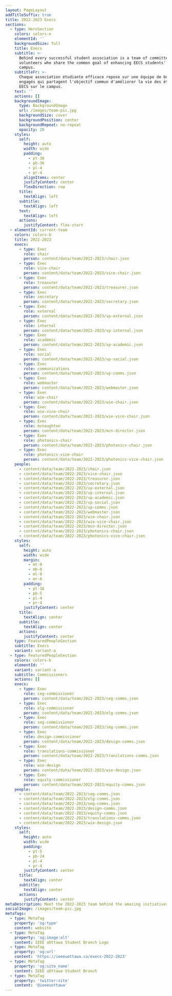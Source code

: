 ```yaml
---
layout: PageLayout
addTitleSuffix: true
title: 2022-2023 Execs
sections:
  - type: HeroSection
    colors: colors-e
    elementId: ''
    backgroundSize: full
    title: Execs
    subtitle: >-
      Behind every successful student association is a team of committed
      volunteers who share the common goal of enhancing EECS students' life on
      campus.
    subtitleFr: >-
      Chaque association étudiante efficace repose sur une équipe de bénévoles
      engagés qui partagent l'objectif commun d'améliorer la vie des étudiants
      EECS sur le campus.
    text: ''
    actions: []
    backgroundImage:
      type: BackgroundImage
      url: /images/team-pic.jpg
      backgroundSize: cover
      backgroundPosition: center
      backgroundRepeat: no-repeat
      opacity: 20
    styles:
      self:
        height: auto
        width: wide
        padding:
          - pt-36
          - pb-36
          - pl-4
          - pr-4
        alignItems: center
        justifyContent: center
        flexDirection: row
      title:
        textAlign: left
      subtitle:
        textAlign: left
      text:
        textAlign: left
      actions:
        justifyContent: flex-start
  - elementId: current-team
    colors: colors-b
    title: 2022-2023
    execs:
      - type: Exec
        role: chair
        person: content/data/team/2022-2023/chair.json
      - type: Exec
        role: vice-chair
        person: content/data/team/2022-2023/vice-chair.json
      - type: Exec
        role: treasurer
        person: content/data/team/2022-2023/treasurer.json
      - type: Exec
        role: secretary
        person: content/data/team/2022-2023/secretary.json
      - type: Exec
        role: external
        person: content/data/team/2022-2023/vp-external.json
      - type: Exec
        role: internal
        person: content/data/team/2022-2023/vp-internal.json
      - type: Exec
        role: academic
        person: content/data/team/2022-2023/vp-academic.json
      - type: Exec
        role: social
        person: content/data/team/2022-2023/vp-social.json
      - type: Exec
        role: communications
        person: content/data/team/2022-2023/vp-comms.json
      - type: Exec
        role: webmaster
        person: content/data/team/2022-2023/webmaster.json
      - type: Exec
        role: wie-chair
        person: content/data/team/2022-2023/wie-chair.json
      - type: Exec
        role: wie-vice-chair
        person: content/data/team/2022-2023/wie-vice-chair.json
      - type: Exec
        role: mcnaughton
        person: content/data/team/2022-2023/mcn-director.json
      - type: Exec
        role: photonics-chair
        person: content/data/team/2022-2023/photonics-chair.json
      - type: Exec
        role: photonics-vice-chair
        person: content/data/team/2022-2023/photonics-vice-chair.json
    people:
      - content/data/team/2022-2023/chair.json
      - content/data/team/2022-2023/vice-chair.json
      - content/data/team/2022-2023/treasurer.json
      - content/data/team/2022-2023/secretary.json
      - content/data/team/2022-2023/vp-external.json
      - content/data/team/2022-2023/vp-internal.json
      - content/data/team/2022-2023/vp-academic.json
      - content/data/team/2022-2023/vp-social.json
      - content/data/team/2022-2023/vp-comms.json
      - content/data/team/2022-2023/webmaster.json
      - content/data/team/2022-2023/wie-chair.json
      - content/data/team/2022-2023/wie-vice-chair.json
      - content/data/team/2022-2023/mcn-director.json
      - content/data/team/2022-2023/photonics-chair.json
      - content/data/team/2022-2023/photonics-vice-chair.json
    styles:
      self:
        height: auto
        width: wide
        margin:
          - mt-0
          - mb-0
          - ml-0
          - mr-0
        padding:
          - pt-16
          - pb-5
          - pl-4
          - pr-4
        justifyContent: center
      title:
        textAlign: center
      subtitle:
        textAlign: center
      actions:
        justifyContent: center
    type: FeaturedPeopleSection
    subtitle: Execs
    variant: variant-a
  - type: FeaturedPeopleSection
    colors: colors-b
    elementId: ''
    variant: variant-a
    subtitle: Commissioners
    actions: []
    execs:
      - type: Exec
        role: ceg-commissioner
        person: content/data/team/2022-2023/ceg-comms.json
      - type: Exec
        role: elg-commissioner
        person: content/data/team/2022-2023/elg-comms.json
      - type: Exec
        role: seg-commissioner
        person: content/data/team/2022-2023/seg-comms.json
      - type: Exec
        role: design-commissioner
        person: content/data/team/2022-2023/design-comms.json
      - type: Exec
        role: translations-commissioner
        person: content/data/team/2022-2023/translations-comms.json
      - type: Exec
        role: wie-design
        person: content/data/team/2022-2023/wie-design.json
      - type: Exec
        role: equity-commissioner
        person: content/data/team/2022-2023/equity-comms.json
    people:
      - content/data/team/2022-2023/ceg-comms.json
      - content/data/team/2022-2023/elg-comms.json
      - content/data/team/2022-2023/seg-comms.json
      - content/data/team/2022-2023/design-comms.json
      - content/data/team/2022-2023/equity-comms.json
      - content/data/team/2022-2023/translations-comms.json
      - content/data/team/2022-2023/wie-design.json
    styles:
      self:
        height: auto
        width: wide
        padding:
          - pt-5
          - pb-24
          - pl-4
          - pr-4
        justifyContent: center
      title:
        textAlign: center
      subtitle:
        textAlign: center
      actions:
        justifyContent: center
metaDescription: Meet the 2022-2023 team behind the amazing initiatives from our student branch.
socialImage: /images/team-pic.jpg
metaTags:
  - type: MetaTag
    property: 'og:type'
    content: website
  - type: MetaTag
    property: 'og:image:alt'
    content: IEEE uOttawa Student Branch Logo
  - type: MetaTag
    property: 'og:url'
    content: 'https://ieeeuottawa.ca/execs-2022-2023'
  - type: MetaTag
    property: 'og:site_name'
    content: IEEE uOttawa Student Branch
  - type: MetaTag
    property: 'twitter:site'
    content: '@ieeeuottawa'
---
```

